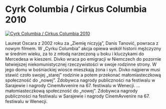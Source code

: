 Cyrk Columbia / Cirkus Columbia 2010 
=============
[![Cyrk Columbia / Cirkus Columbia 2010 ](http://vidos.pl/images/player.gif)](http://vidos.pl/cyrk-columbia-cirkus-columbia-2010)

 Laureat Oscara z 2002 roku za „Ziemię niczyją”, Danis Tanović, powraca z nowym filmem. W „Cyrku Columbia” akcja opiewa wokół historii mężczyzny w średnim wieku, za to z młodą narzeczoną u boku i kluczykami do Mercedesa w kieszeni. Divko wraca po emigracji w Niemczech do pozornie łatwiejszej niekomunistycznej rzeczywistości w swoje rodzinne strony. W jego domu w bośniackiej wiosce mieszkają żona i syn. Divko najpierw musi stawić czoło swojej „starej” rodzinie a potem przekonać małomiasteczkową społeczność do „nowej”. Zdobywca nagrody publiczności na festiwalu w Sarajewie i nagrody CinemAvvenire na 67. festiwalu w Wenecji.   ... małomiasteczkową społeczność do „nowej”. Zdobywca nagrody publiczności na festiwalu w Sarajewie i nagrody CinemAvvenire na 67. festiwalu w Wenecji.
